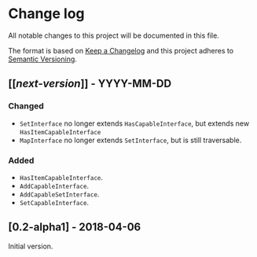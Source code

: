 # Change log
All notable changes to this project will be documented in this file.

The format is based on [Keep a Changelog](http://keepachangelog.com/)
and this project adheres to [Semantic Versioning](http://semver.org/).

## [[*next-version*]] - YYYY-MM-DD
### Changed
- `SetInterface` no longer extends `HasCapableInterface`, but extends new `HasItemCapableInterface`
- `MapInterface` no longer extends `SetInterface`, but is still traversable.

### Added 
- `HasItemCapableInterface`.
- `AddCapableInterface`.
- `AddCapableSetInterface`.
- `SetCapableInterface`.

## [0.2-alpha1] - 2018-04-06
Initial version.
